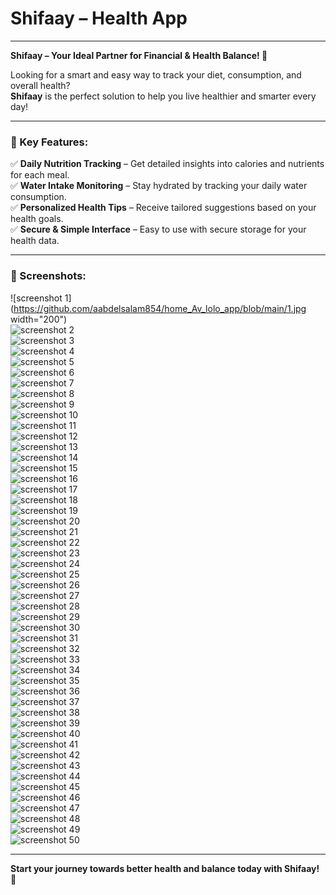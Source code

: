 # Shifaay – Health App

---

**Shifaay – Your Ideal Partner for Financial & Health Balance! 💚**

Looking for a smart and easy way to track your diet, consumption, and overall health?  
**Shifaay** is the perfect solution to help you live healthier and smarter every day!

---

### 🔹 Key Features:

✅ **Daily Nutrition Tracking** – Get detailed insights into calories and nutrients for each meal.  
✅ **Water Intake Monitoring** – Stay hydrated by tracking your daily water consumption.  
✅ **Personalized Health Tips** – Receive tailored suggestions based on your health goals.  
✅ **Secure & Simple Interface** – Easy to use with secure storage for your health data.

---

### 📸 Screenshots:

![screenshot 1](https://github.com/aabdelsalam854/home_Av_lolo_app/blob/main/1.jpg     width="200")  
![screenshot 2](https://github.com/aabdelsalam854/home_Av_lolo_app/blob/main/2.jpg)  
![screenshot 3](https://github.com/aabdelsalam854/home_Av_lolo_app/blob/main/3.jpg)  
![screenshot 4](https://github.com/aabdelsalam854/home_Av_lolo_app/blob/main/4.jpg)  
![screenshot 5](https://github.com/aabdelsalam854/home_Av_lolo_app/blob/main/5.jpg)  
![screenshot 6](https://github.com/aabdelsalam854/home_Av_lolo_app/blob/main/6.jpg)  
![screenshot 7](https://github.com/aabdelsalam854/home_Av_lolo_app/blob/main/7.jpg)  
![screenshot 8](https://github.com/aabdelsalam854/home_Av_lolo_app/blob/main/8.jpg)  
![screenshot 9](https://github.com/aabdelsalam854/home_Av_lolo_app/blob/main/9.jpg)  
![screenshot 10](https://github.com/aabdelsalam854/home_Av_lolo_app/blob/main/10.jpg)  
![screenshot 11](https://github.com/aabdelsalam854/home_Av_lolo_app/blob/main/11.jpg)  
![screenshot 12](https://github.com/aabdelsalam854/home_Av_lolo_app/blob/main/12.jpg)  
![screenshot 13](https://github.com/aabdelsalam854/home_Av_lolo_app/blob/main/13.jpg)  
![screenshot 14](https://github.com/aabdelsalam854/home_Av_lolo_app/blob/main/14.jpg)  
![screenshot 15](https://github.com/aabdelsalam854/home_Av_lolo_app/blob/main/15.jpg)  
![screenshot 16](https://github.com/aabdelsalam854/home_Av_lolo_app/blob/main/16.jpg)  
![screenshot 17](https://github.com/aabdelsalam854/home_Av_lolo_app/blob/main/17.jpg)  
![screenshot 18](https://github.com/aabdelsalam854/home_Av_lolo_app/blob/main/18.jpg)  
![screenshot 19](https://github.com/aabdelsalam854/home_Av_lolo_app/blob/main/19.jpg)  
![screenshot 20](https://github.com/aabdelsalam854/home_Av_lolo_app/blob/main/20.jpg)  
![screenshot 21](https://github.com/aabdelsalam854/home_Av_lolo_app/blob/main/21.jpg)  
![screenshot 22](https://github.com/aabdelsalam854/home_Av_lolo_app/blob/main/22.jpg)  
![screenshot 23](https://github.com/aabdelsalam854/home_Av_lolo_app/blob/main/23.jpg)  
![screenshot 24](https://github.com/aabdelsalam854/home_Av_lolo_app/blob/main/24.jpg)  
![screenshot 25](https://github.com/aabdelsalam854/home_Av_lolo_app/blob/main/25.jpg)  
![screenshot 26](https://github.com/aabdelsalam854/home_Av_lolo_app/blob/main/26.jpg)  
![screenshot 27](https://github.com/aabdelsalam854/home_Av_lolo_app/blob/main/27.jpg)  
![screenshot 28](https://github.com/aabdelsalam854/home_Av_lolo_app/blob/main/28.jpg)  
![screenshot 29](https://github.com/aabdelsalam854/home_Av_lolo_app/blob/main/29.jpg)  
![screenshot 30](https://github.com/aabdelsalam854/home_Av_lolo_app/blob/main/30.jpg)  
![screenshot 31](https://github.com/aabdelsalam854/home_Av_lolo_app/blob/main/31.jpg)  
![screenshot 32](https://github.com/aabdelsalam854/home_Av_lolo_app/blob/main/32.jpg)  
![screenshot 33](https://github.com/aabdelsalam854/home_Av_lolo_app/blob/main/33.jpg)  
![screenshot 34](https://github.com/aabdelsalam854/home_Av_lolo_app/blob/main/34.jpg)  
![screenshot 35](https://github.com/aabdelsalam854/home_Av_lolo_app/blob/main/35.jpg)  
![screenshot 36](https://github.com/aabdelsalam854/home_Av_lolo_app/blob/main/36.jpg)  
![screenshot 37](https://github.com/aabdelsalam854/home_Av_lolo_app/blob/main/37.jpg)  
![screenshot 38](https://github.com/aabdelsalam854/home_Av_lolo_app/blob/main/38.jpg)  
![screenshot 39](https://github.com/aabdelsalam854/home_Av_lolo_app/blob/main/39.jpg)  
![screenshot 40](https://github.com/aabdelsalam854/home_Av_lolo_app/blob/main/40.jpg)  
![screenshot 41](https://github.com/aabdelsalam854/home_Av_lolo_app/blob/main/41.jpg)  
![screenshot 42](https://github.com/aabdelsalam854/home_Av_lolo_app/blob/main/42.jpg)  
![screenshot 43](https://github.com/aabdelsalam854/home_Av_lolo_app/blob/main/43.jpg)  
![screenshot 44](https://github.com/aabdelsalam854/home_Av_lolo_app/blob/main/44.jpg)  
![screenshot 45](https://github.com/aabdelsalam854/home_Av_lolo_app/blob/main/45.jpg)  
![screenshot 46](https://github.com/aabdelsalam854/home_Av_lolo_app/blob/main/46.jpg)  
![screenshot 47](https://github.com/aabdelsalam854/home_Av_lolo_app/blob/main/47.jpg)  
![screenshot 48](https://github.com/aabdelsalam854/home_Av_lolo_app/blob/main/48.jpg)  
![screenshot 49](https://github.com/aabdelsalam854/home_Av_lolo_app/blob/main/49.jpg)  
![screenshot 50](https://github.com/aabdelsalam854/home_Av_lolo_app/blob/main/50.jpg)

---

**Start your journey towards better health and balance today with Shifaay! 🚀**

